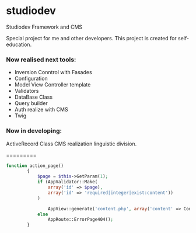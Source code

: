 studiodev
=========

Studiodev Framework and CMS

Special project for me and other developers. This project is created for self-education.
### Now realised next tools:
* Inversion Conntrol with Fasades
* Configuration 
* Model View Controller template
* Validators
* DataBase Class
* Query builder
* Auth realize with CMS
* Twig

### Now in developing:

ActiveRecord Class
CMS realization
linguistic division.

=========
```php
function action_page()
        {
            $page = $this->GetParam(1);
            if (AppValidator::Make(
                array('id' => $page),
                array('id' => 'required|integer|exist:content'))
            )

                AppView::generate('content.php', array('content' => Content::find($page)->inArray()));
            else
                AppRoute::ErrorPage404();
        }
```
